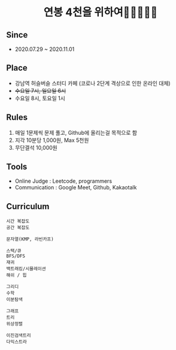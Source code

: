 <h1 align="center" style="border-bottom: none;"><Algorithm Study> 연봉 4천을 위하여🍖🍖🍖🍖🍖</h1>

## Since
- 2020.07.29 ~ 2020.11.01

## Place
- 강남역 허슬버슬 스터디 카페 (코로나 2단계 격상으로 인한 온라인 대체)
- <del>수요일 7시, 일요일 6시</del>
- 수요일 8시, 토요일 1시

## Rules
1. 매일 1문제씩 문제 풀고, Github에 올리는걸 목적으로 함
1. 지각 10분당 1,000원, Max 5천원
1. 무단결석 10,000원

## Tools
- Online Judge : Leetcode, programmers
- Communication : Google Meet, Github, Kakaotalk

## Curriculum
```
시간 복잡도
공간 복잡도

문자열(KMP, 라빈카프)

스택/큐
BFS/DFS
재귀
백트래킹/시뮬레이션
해쉬 / 힙

그리디
수학
이분탐색

그래프
트리
위상정렬

이진검색트리
다익스트라
```
